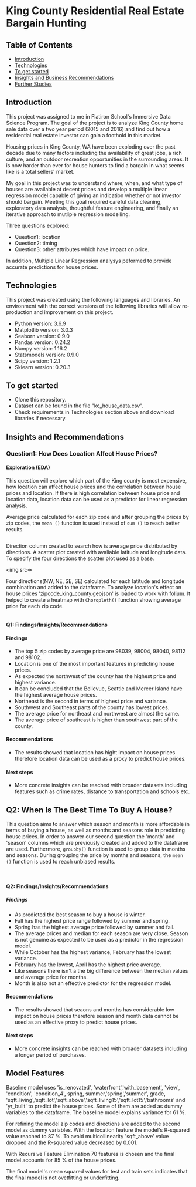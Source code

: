 
# King County Residential Real Estate Bargain Hunting
## Table of Contents
* [Introduction](#introduction)
* [Technologies](#technologies)
* [To get started](#to-get-started)
* [Insights and Business Recommendations](#insights-and-business-recommendations)
* [Further Studies](#further-studies)

## Introduction
This project was assigned to me in Flatiron School's Immersive Data Science Program. The goal of the project is to analyze King County home sale data over a two year period (2015 and 2016) and find out how a residential real estate investor can gain a foothold in this market.

Housing prices in King County, WA have been exploding over the past decade due to many factors including the availability of great jobs, a rich culture, and an outdoor recreation opportunities in the surrounding areas. It is now harder than ever for house hunters to find a bargain in what seems like is a total sellers' market. 

My goal in this project was to understand where, when, and what type of houses are available at decent prices and develop a multiple linear regression model capable of giving an indication whether or not investor should bargain. Meeting this goal required careful data cleaning, exploratory data analysis, thoughtful feature engineering, and finally an iterative approach to mutliple regression modelling.

Three questions explored:
- Question1: location
- Question2: timing
- Question3: other attributes which have impact on price.

In addition, Multiple Linear Regression analysys peformed to provide accurate predictions for house prices.

## Technologies
This project was created using the following languages and libraries. An environment with the correct versions of the following libraries will allow re-production and improvement on this project. 

* Python version: 3.6.9
* Matplotlib version: 3.0.3
* Seaborn version: 0.9.0
* Pandas version: 0.24.2
* Numpy version: 1.16.2
* Statsmodels version: 0.9.0
* Scipy version: 1.2.1
* Sklearn version: 0.20.3


## To get started

* Clone this repository.
* Dataset can be found in the file "kc_house_data.csv".
* Check requirements in Technologies section above and download libraries if necessary.

## Insights and Recommendations

### Question1: How Does Location Affect House Prices?

#### Exploration (EDA)
This question will explore which part of the King county is most expensive, how location can affect house prices and the correlation between house prices and location. If there is high correlation between house price and location data, location data can be used as a predictor for linear regression analysis.  

Average price calculated for each zip code and after grouping the prices by zip codes, the `mean ()` function is used instead of `sum ()` to reach better results. 

<img>

Direction column created to search how is average price distributed by directions. A scatter plot created with avaliable latitude and longitude data. To specify the four directions the scatter plot used as a base.

<img src=>


Four directions(NW, NE, SE, SE) calculated for each latitude and longitude combination and added to the dataframe. To analyze location's effect on house prices 'zipcode_king_county.geojson' is loaded to work with folium. It helped to create a heatmap with `Choropleth()` function showing average price for each zip code.  

<img src >
                 

#### Q1: Findings/Insights/Recommendations

#### Findings

- The top 5 zip codes by average price are 98039, 98004, 98040, 98112 and 98102.
- Location is one of the most important features in predicting house prices.
- As expected the northwest of the county has the highest price and highest variance.
- It can be concluded that the Bellevue, Seattle and Mercer Island have the highest average house prices.
- Northeast is the second in terms of highest price and variance.
- Southwest and Southeast parts of the county has lowest prices.
- The average price for northeast and northwest are almost the same.
- The average price of southeast is higher than southwest part of the county.


#### Recommendations

- The results showed that location has hight impact on house prices therefore location data can be used as a proxy to predict house prices.   
 
#### Next steps

- More concrete insights can be reached with broader datasets including features such as crime rates, distance to transportation and schools etc.  


## Q2: When Is The Best Time To Buy A House?
This question aims to answer which season and month is more affordable in terms of buying a house, as well as months and seasons role in predicting house prices. In order to answer our second question the 'month' and 'season' columns which are previously created and added to the dataframe are used. Furthermore, `groupby()` function is used to group data in months and seasons. During grouping the price by months and seasons, the `mean ()` function is used to reach unbiased results.

<img >


<img>

#### Q2: Findings/Insights/Recommendations

##### Findings

- As predicted the best season to buy a house is winter.
- Fall has the highest price range followed by summer and spring.
- Spring has the highest average price followed by summer and fall.
- The average prices and median for each season are very close. Season is not genuine as expected to be used as a predictor in the regression model.
- While October has the highest variance, February has the lowest variance.
- February has the lowest, April has the highest price average.
- Like seasons there isn't a the big difference between the median values and average price for months.
- Month is also not an effective predictor for the regression model.


#### Recommendations

- The results showed that seaons and months has considerable low impact on house prices therefore season and month data cannot be used as an effective proxy to predict house prices.   
 
 
#### Next steps

- More concrete insights can be reached with broader datasets including a longer period of purchases. 


## Model Features

Baseline model uses 'is_renovated', 'waterfront','with_basement', 'view', 'condition', 'condition_4', spring, summer,'spring','summer', grade, 'sqft_living','sqft_lot','sqft_above','sqft_living15','sqft_lot15','bathrooms' and 'yr_built' to predict the house prices. Some of them are added as dummy variables to the dataframe. The baseline model explains variance for 61 %.

For refining the model zip codes and directions are added to the second model as dummy variables. With the location feature the model's R-squared value reached to 87 %. To avoid multicollinearity 'sqft_above' value dropped and the R-squared value decreased by 0.001.

With Recursive Feature Elimination 70 features is chosen and the final model accounts for 85 % of the house prices.


The final model's mean squared values for test and train sets indicates that the final model is not ovetfitting or underfitting.

